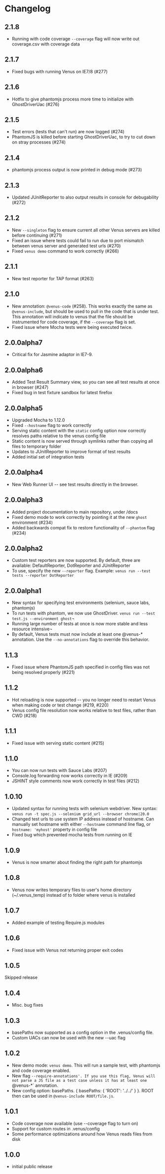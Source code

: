 # Changelog

## 2.1.8

* Running with code coverage `--coverage` flag will now write out coverage.csv with coverage data


## 2.1.7

* Fixed bugs with running Venus on IE7/8 (#277)


## 2.1.6

* Hotfix to give phantomjs process more time to initialize with GhostDriverUac (#276)

## 2.1.5

* Test errors (tests that can't run) are now logged (#274)
* PhantomJS is killed before starting GhostDriverUac, to try to cut down on stray processes (#274)


## 2.1.4

* phantomjs process output is now printed in debug mode (#273)


## 2.1.3

* Updated JUnitReporter to also output results in console for debugability (#272)


## 2.1.2

* New `--singleton` flag to ensure current all other Venus servers are killed before continuing (#271)
* Fixed an issue where tests could fail to run due to port mismatch between venus server and generated test urls (#270)
* Fixed `venus demo` command to work correctly (#266)


## 2.1.1

* New test reporter for TAP format (#263)


## 2.1.0

* New annotation: `@venus-code` (#258). This works exactly the same as `@venus-include`, but should be used to pull in the code that is under test. This annotation will indicate to venus that the file should be instrumented for code coverage, if the `--coverage` flag is set.
* Fixed issue where Mocha tests were being executed twice.


## 2.0.0alpha7

* Critical fix for Jasmine adaptor in IE7-9.


## 2.0.0alpha6

* Added Test Result Summary view, so you can see all test results at once in browser (#247)
* Fixed bug in test fixture sandbox for latest firefox


## 2.0.0alpha5

* Upgraded Mocha to 1.12.0
* Fixed `--hostname` flag to work correctly
* Serving static content with the `static` config option now correctly resolves paths relative to the venus config file
* Static content is now served through symlinks rather than copying all files to temporary folder
* Updates to JUnitReporter to improve format of test results
* Added initial set of integration tests

## 2.0.0alpha4

* New Web Runner UI -- see test results directly in the browser.

## 2.0.0alpha3

* Added project documentation to main repository, under /docs
* Fixed demo mode to work correctly by pointing it at the new `ghost` environment (#234)
* Added backwards compat fix to restore functionality of `--phantom` flag (#234)

## 2.0.0alpha2

* Custom test reporters are now supported. By default, three are available: DefaultReporter, DotReporter and JUnitReporter
* To use, specify the new `--reporter` flag. Example: `venus run --test tests --reporter DotReporter`

## 2.0.0alpha1

* New syntax for specifying test environments (selenium, sauce labs, phantomjs)
* To run tests with phantom, we now use GhostDriver. `venus run --test test.js --environment ghost`¬
* Running large number of tests at once is now more stable and less resource intensive¬
* By default, Venus tests must now include at least one @venus-* annotation. Use the `--no-annotations` flag to override this behavior.

## 1.1.3

* Fixed issue where PhantomJS path specified in config files was not being resolved properly (#221)

## 1.1.2

* Hot reloading is now supported -- you no longer need to restart Venus when making code or test change (#219, #220)
* Venus config file resolution now works relative to test files, rather than CWD (#218)

## 1.1.1

* Fixed issue with serving static content (#215)

## 1.1.0

* You can now run tests with Sauce Labs (#207)
* Console.log forwarding now works correctly in IE (#209)
* JSHINT style comments now work correctly in test files (#212)

## 1.0.10

* Updated syntax for running tests with selenium webdriver. New syntax: `venus run -t spec.js --selenium grid_url --browser chrome|20.0`
* Changed test urls to use system IP address instead of hostname. Can manually set hostname with either `--hostname` command line flag, or `hostname: 'myhost'` property in config file
* Fixed bug which prevented mocha tests from running on IE

## 1.0.9

* Venus is now smarter about finding the right path for phantomjs

## 1.0.8

* Venus now writes temporary files to user's home directory (~/.venus_temp) instead of to folder where venus is installed

## 1.0.7

* Added example of testing Require.js modules

## 1.0.6

* Fixed issue with Venus not returning proper exit codes

## 1.0.5

Skipped release

## 1.0.4

* Misc. bug fixes

## 1.0.3

* basePaths now supported as a config option in the .venus/config file.
* Custom UACs can now be used with the new --uac flag

## 1.0.2

* New demo mode: `venus demo`. This will run a sample test, with phantomjs and code coverage enabled.
* New flag `--require-annotations'. If you use this flag, Venus will not parse a JS file as a test case unless it has at least one `@venus-*` annotation.
* New config option: basePaths. { basePaths: { 'ROOT': '../../' } }. ROOT then can be used in `@venus-include ROOT/file.js`.

## 1.0.1

* Code coverage now available (use --coverage flag to turn on)
* Support for custom routes in .venus/config
* Some performance optimizations around how Venus reads files from disk

## 1.0.0

* initial public release

